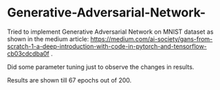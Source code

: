 # Generative-Adversarial-Network-

Tried to implement Generative Adversarial Network on MNIST dataset as shown in the medium article: https://medium.com/ai-society/gans-from-scratch-1-a-deep-introduction-with-code-in-pytorch-and-tensorflow-cb03cdcdba0f . 

Did some parameter tuning just to observe the changes in results. 

Results are shown till 67 epochs out of 200.
